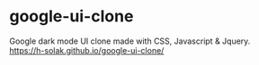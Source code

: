 # google-ui-clone
Google dark mode UI clone made with CSS, Javascript &amp; Jquery.  
https://h-solak.github.io/google-ui-clone/

